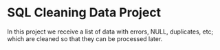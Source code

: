# SQL Cleaning Data Project

In this project we receive a list of data with errors, NULL, duplicates, etc; which are cleaned so that they can be processed later.
